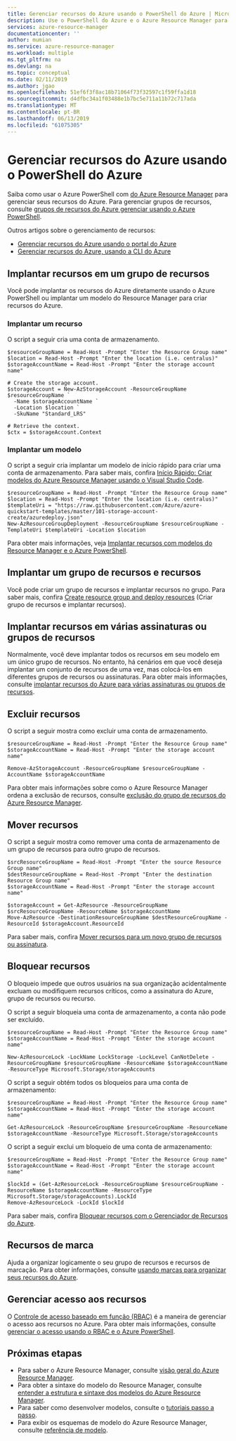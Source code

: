 ```yaml
---
title: Gerenciar recursos do Azure usando o PowerShell do Azure | Microsoft Docs
description: Use o PowerShell do Azure e o Azure Resource Manager para gerenciar seus recursos.
services: azure-resource-manager
documentationcenter: ''
author: mumian
ms.service: azure-resource-manager
ms.workload: multiple
ms.tgt_pltfrm: na
ms.devlang: na
ms.topic: conceptual
ms.date: 02/11/2019
ms.author: jgao
ms.openlocfilehash: 51ef6f3f8ac18b71064f73f32597c1f59ffa1d18
ms.sourcegitcommit: d4dfbc34a1f03488e1b7bc5e711a11b72c717ada
ms.translationtype: MT
ms.contentlocale: pt-BR
ms.lasthandoff: 06/13/2019
ms.locfileid: "61075305"
---
```

# <a name="manage-azure-resources-by-using-azure-powershell"></a>Gerenciar recursos do Azure usando o PowerShell do Azure

Saiba como usar o Azure PowerShell com [do Azure Resource Manager](resource-group-overview.md) para gerenciar seus recursos do Azure. Para gerenciar grupos de recursos, consulte [grupos de recursos do Azure gerenciar usando o Azure PowerShell](./manage-resource-groups-powershell.md).

Outros artigos sobre o gerenciamento de recursos:

- [Gerenciar recursos do Azure usando o portal do Azure](./manage-resources-portal.md)
- [Gerenciar recursos do Azure, usando a CLI do Azure](./manage-resources-cli.md)

## <a name="deploy-resources-to-an-existing-resource-group"></a>Implantar recursos em um grupo de recursos

Você pode implantar os recursos do Azure diretamente usando o Azure PowerShell ou implantar um modelo do Resource Manager para criar recursos do Azure.

### <a name="deploy-a-resource"></a>Implantar um recurso

O script a seguir cria uma conta de armazenamento.

```azurepowershell-interactive
$resourceGroupName = Read-Host -Prompt "Enter the Resource Group name"
$location = Read-Host -Prompt "Enter the location (i.e. centralus)"
$storageAccountName = Read-Host -Prompt "Enter the storage account name"

# Create the storage account.
$storageAccount = New-AzStorageAccount -ResourceGroupName $resourceGroupName `
  -Name $storageAccountName `
  -Location $location `
  -SkuName "Standard_LRS"

# Retrieve the context.
$ctx = $storageAccount.Context
```

### <a name="deploy-a-template"></a>Implantar um modelo

O script a seguir cria implantar um modelo de início rápido para criar uma conta de armazenamento. Para saber mais, confira [Início Rápido: Criar modelos do Azure Resource Manager usando o Visual Studio Code](./resource-manager-quickstart-create-templates-use-visual-studio-code.md?tabs=PowerShell).

```azurepowershell-interactive
$resourceGroupName = Read-Host -Prompt "Enter the Resource Group name"
$location = Read-Host -Prompt "Enter the location (i.e. centralus)"
$templateUri = "https://raw.githubusercontent.com/Azure/azure-quickstart-templates/master/101-storage-account-create/azuredeploy.json"
New-AzResourceGroupDeployment -ResourceGroupName $resourceGroupName -TemplateUri $templateUri -Location $location
```

Para obter mais informações, veja [Implantar recursos com modelos do Resource Manager e o Azure PowerShell](./resource-group-template-deploy.md).

## <a name="deploy-a-resource-group-and-resources"></a>Implantar um grupo de recursos e recursos

Você pode criar um grupo de recursos e implantar recursos no grupo. Para saber mais, confira [Create resource group and deploy resources](./deploy-to-subscription.md#create-resource-group-and-deploy-resources) (Criar grupo de recursos e implantar recursos).

## <a name="deploy-resources-to-multiple-subscriptions-or-resource-groups"></a>Implantar recursos em várias assinaturas ou grupos de recursos

Normalmente, você deve implantar todos os recursos em seu modelo em um único grupo de recursos. No entanto, há cenários em que você deseja implantar um conjunto de recursos de uma vez, mas colocá-los em diferentes grupos de recursos ou assinaturas. Para obter mais informações, consulte [implantar recursos do Azure para várias assinaturas ou grupos de recursos](./resource-manager-cross-resource-group-deployment.md).

## <a name="delete-resources"></a>Excluir recursos

O script a seguir mostra como excluir uma conta de armazenamento.

```azurepowershell-interactive
$resourceGroupName = Read-Host -Prompt "Enter the Resource Group name"
$storageAccountName = Read-Host -Prompt "Enter the storage account name"

Remove-AzStorageAccount -ResourceGroupName $resourceGroupName -AccountName $storageAccountName
```

Para obter mais informações sobre como o Azure Resource Manager ordena a exclusão de recursos, consulte [exclusão do grupo de recursos do Azure Resource Manager](./resource-group-delete.md).

## <a name="move-resources"></a>Mover recursos

O script a seguir mostra como remover uma conta de armazenamento de um grupo de recursos para outro grupo de recursos.

```azurepowershell-interactive
$srcResourceGroupName = Read-Host -Prompt "Enter the source Resource Group name"
$destResourceGroupName = Read-Host -Prompt "Enter the destination Resource Group name"
$storageAccountName = Read-Host -Prompt "Enter the storage account name"

$storageAccount = Get-AzResource -ResourceGroupName $srcResourceGroupName -ResourceName $storageAccountName
Move-AzResource -DestinationResourceGroupName $destResourceGroupName -ResourceId $storageAccount.ResourceId
```

Para saber mais, confira [Mover recursos para um novo grupo de recursos ou assinatura](resource-group-move-resources.md).

## <a name="lock-resources"></a>Bloquear recursos

O bloqueio impede que outros usuários na sua organização acidentalmente excluam ou modifiquem recursos críticos, como a assinatura do Azure, grupo de recursos ou recurso. 

O script a seguir bloqueia uma conta de armazenamento, a conta não pode ser excluído.

```azurepowershell-interactive
$resourceGroupName = Read-Host -Prompt "Enter the Resource Group name"
$storageAccountName = Read-Host -Prompt "Enter the storage account name"

New-AzResourceLock -LockName LockStorage -LockLevel CanNotDelete -ResourceGroupName $resourceGroupName -ResourceName $storageAccountName -ResourceType Microsoft.Storage/storageAccounts 
```

O script a seguir obtém todos os bloqueios para uma conta de armazenamento:

```azurepowershell-interactive
$resourceGroupName = Read-Host -Prompt "Enter the Resource Group name"
$storageAccountName = Read-Host -Prompt "Enter the storage account name"

Get-AzResourceLock -ResourceGroupName $resourceGroupName -ResourceName $storageAccountName -ResourceType Microsoft.Storage/storageAccounts
```

O script a seguir exclui um bloqueio de uma conta de armazenamento:

```azurepowershell-interactive
$resourceGroupName = Read-Host -Prompt "Enter the Resource Group name"
$storageAccountName = Read-Host -Prompt "Enter the storage account name"

$lockId = (Get-AzResourceLock -ResourceGroupName $resourceGroupName -ResourceName $storageAccountName -ResourceType Microsoft.Storage/storageAccounts).LockId
Remove-AzResourceLock -LockId $lockId
```

Para saber mais, confira [Bloquear recursos com o Gerenciador de Recursos do Azure](resource-group-lock-resources.md).

## <a name="tag-resources"></a>Recursos de marca

Ajuda a organizar logicamente o seu grupo de recursos e recursos de marcação. Para obter informações, consulte [usando marcas para organizar seus recursos do Azure](./resource-group-using-tags.md#powershell).

## <a name="manage-access-to-resources"></a>Gerenciar acesso aos recursos

O [Controle de acesso baseado em função (RBAC)](../role-based-access-control/overview.md) é a maneira de gerenciar o acesso aos recursos no Azure. Para obter mais informações, consulte [gerenciar o acesso usando o RBAC e o Azure PowerShell](../role-based-access-control/role-assignments-powershell.md).

## <a name="next-steps"></a>Próximas etapas

- Para saber o Azure Resource Manager, consulte [visão geral do Azure Resource Manager](./resource-group-overview.md).
- Para obter a sintaxe do modelo do Resource Manager, consulte [entender a estrutura e sintaxe dos modelos do Azure Resource Manager](./resource-group-authoring-templates.md).
- Para saber como desenvolver modelos, consulte o [tutoriais passo a passo](/azure/azure-resource-manager/).
- Para exibir os esquemas de modelo do Azure Resource Manager, consulte [referência de modelo](/azure/templates/).

